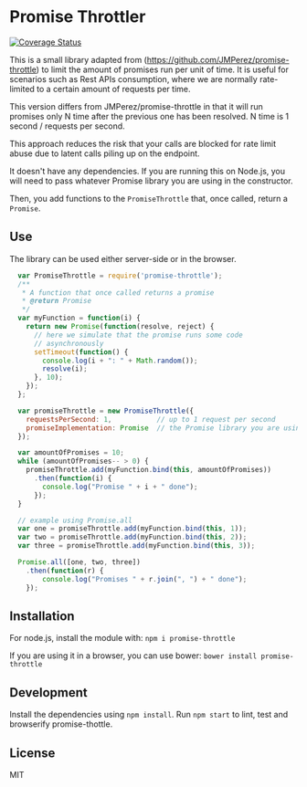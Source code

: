 Promise Throttler 
==================

[![Coverage Status](https://coveralls.io/repos/github/cnrudd/promise-throttler/badge.svg?branch=master)](https://coveralls.io/github/cnrudd/promise-throttler?branch=master)

This is a small library adapted from (https://github.com/JMPerez/promise-throttle) to limit the amount of promises run per unit of time. It is useful for scenarios such as Rest APIs consumption, where we are normally rate-limited to a certain amount of requests per time.

This version differs from JMPerez/promise-throttle in that it will run promises only N time after the previous one has been resolved.  N time is 1 second / requests per second.

This approach reduces the risk that your calls are blocked for rate limit abuse due to latent calls piling up on the endpoint.

It doesn't have any dependencies. If you are running this on Node.js, you will need to pass whatever Promise library you are using in the constructor.

Then, you add functions to the `PromiseThrottle` that, once called, return a `Promise`.

## Use

The library can be used either server-side or in the browser.

```javascript
  var PromiseThrottle = require('promise-throttle');
  /**
   * A function that once called returns a promise
   * @return Promise
   */
  var myFunction = function(i) {
    return new Promise(function(resolve, reject) {
      // here we simulate that the promise runs some code
      // asynchronously
      setTimeout(function() {
        console.log(i + ": " + Math.random());
        resolve(i);
      }, 10);
    });
  };

  var promiseThrottle = new PromiseThrottle({
    requestsPerSecond: 1,           // up to 1 request per second
    promiseImplementation: Promise  // the Promise library you are using
  });

  var amountOfPromises = 10;
  while (amountOfPromises-- > 0) {
    promiseThrottle.add(myFunction.bind(this, amountOfPromises))
      .then(function(i) {
        console.log("Promise " + i + " done");
      });
  }

  // example using Promise.all
  var one = promiseThrottle.add(myFunction.bind(this, 1));
  var two = promiseThrottle.add(myFunction.bind(this, 2));
  var three = promiseThrottle.add(myFunction.bind(this, 3));

  Promise.all([one, two, three])
    .then(function(r) {
        console.log("Promises " + r.join(", ") + " done");
    });
```

## Installation

For node.js, install the module with: `npm i promise-throttle`

If you are using it in a browser, you can use bower: `bower install promise-throttle`

## Development

Install the dependencies using `npm install`.
Run `npm start` to lint, test and browserify promise-thottle.

## License

MIT
